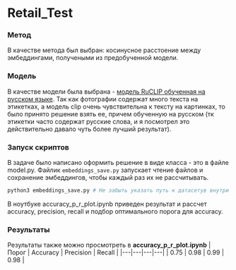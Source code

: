 # Retail_Test

### Метод
В качестве метода был выбран: косинусное расстоение между эмбеддингами, получеными из предобученной модели.
### Модель
В качестве модели была выбрана - [модель RuCLIP обученная на русском языке](https://github.com/ai-forever/ru-clip "ссылка"). Так как фотографии содержат много текста на этикетках, а модель clip очень чувствительна к тексту на картинках, то было принято решение взять ее, причем обученную на русском (тк этикетки часто содержат русские слова, и я посмотрел это действительно давало чуть более лучший результат).
### Запуск скриптов
В задаче было написано оформить решение в виде класса - это в файле model.py.
Файлик `embeddings_save.py` запускает чтение файлов и сохранение эмбеддингов, чтобы каждый раз их не рассчитывать.
```python
python3 embeddings_save.py # Не забыть указать путь к датасетув внутри файла.
```
В ноутбуке accuracy_p_r_plot.ipynb приведен результат и рассчет accuracy, precision, recall и подбор оптимального порога для accuracy.
### Результаты
Результаты также можно просмотреть в **accuracy_p_r_plot.ipynb** 
| Порог | Accuracy | Precision | Recall |
|---|---|---|---|
| 0.75 | 0.98 | 0.99 | 0.98 |


